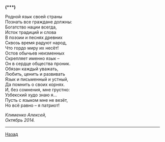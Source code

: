 ﻿**(\*\*\*)**  

  
Родной язык своей страны  
Познать все граждане должны:  
Богатство нации всегда,  
Исток традиций и слова  
В поэзии и песнях древних  
Сквозь время радуют народ,  
Что гордо миру их несёт!  
Остов обычьев неизменных  
Скрепляет именно язык –  
Он в сердце общества проник.  
Обязан каждый уважать,  
Любить, ценить и развивать  
Язык и письменный и устный,  
Да помнить о своих корнях.  
И, без сомнения, мне грустно:  
Узбекский худо знаю я…  
Пусть с языком мне не везёт,  
Но всё равно – я патриот!  

_Клименко Алексей,_  
_Октябрь 2014._  

---

[Назад](./)
